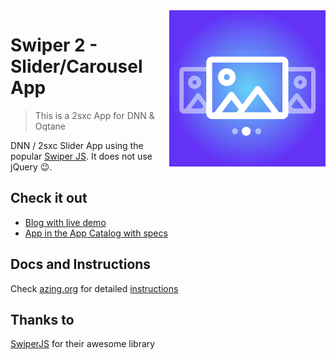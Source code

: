 <img src="app-icon.png" width="250" align="right">

# Swiper 2 - Slider/Carousel App

> This is a 2sxc App for DNN & Oqtane

DNN / 2sxc Slider App using the popular [Swiper JS](https://swiperjs.com/). It does not use jQuery 😉.

## Check it out

* [Blog with live demo](https://2sxc.org/en/blog/post/awesome-swiper-js-slider)
* [App in the App Catalog with specs](https://2sxc.org/en/apps/app/swiper-image-slider-pro-with-parallax-3d-cubes-coverflow-and-more)

## Docs and Instructions

Check [azing.org](https://azing.org/2sxc) for detailed [instructions](https://azing.org/2sxc/r/9yfw-D1D)

## Thanks to

[SwiperJS](https://swiperjs.com/) for their awesome library